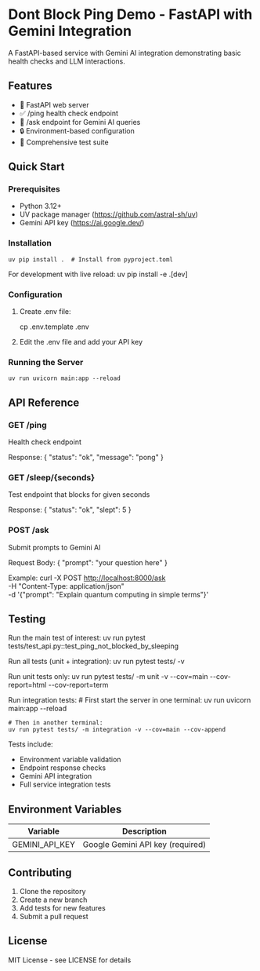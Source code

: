 # Dont Block Ping Demo - FastAPI with Gemini Integration

A FastAPI-based service with Gemini AI integration demonstrating basic health checks and LLM interactions.

## Features

- 🚀 FastAPI web server
- ✅ /ping health check endpoint
- 🤖 /ask endpoint for Gemini AI queries
- 🔒 Environment-based configuration
- 🧪 Comprehensive test suite

## Quick Start

### Prerequisites

- Python 3.12+
- UV package manager (<https://github.com/astral-sh/uv>)
- Gemini API key (<https://ai.google.dev/>)

### Installation

    uv pip install .  # Install from pyproject.toml

For development with live reload:
    uv pip install -e .[dev]

### Configuration

1. Create .env file:

    cp .env.template .env

2. Edit the .env file and add your API key

### Running the Server

    uv run uvicorn main:app --reload

## API Reference

### GET /ping

Health check endpoint

Response:
    {
      "status": "ok",
      "message": "pong"
    }

### GET /sleep/{seconds}

Test endpoint that blocks for given seconds

Response:
    {
      "status": "ok",
      "slept": 5
    }

### POST /ask

Submit prompts to Gemini AI

Request Body:
    {
      "prompt": "your question here"
    }

Example:
    curl -X POST <http://localhost:8000/ask> \
      -H "Content-Type: application/json" \
      -d '{"prompt": "Explain quantum computing in simple terms"}'

## Testing

Run the main test of interest:
    uv run pytest tests/test_api.py::test_ping_not_blocked_by_sleeping

Run all tests (unit + integration):
    uv run pytest tests/ -v

Run unit tests only:
    uv run pytest tests/ -m unit -v --cov=main --cov-report=html --cov-report=term

Run integration tests:
    # First start the server in one terminal:
    uv run uvicorn main:app --reload

    # Then in another terminal:
    uv run pytest tests/ -m integration -v --cov=main --cov-append

Tests include:

- Environment variable validation
- Endpoint response checks
- Gemini API integration
- Full service integration tests

## Environment Variables

| Variable          | Description                      |
|-------------------|----------------------------------|
| GEMINI_API_KEY    | Google Gemini API key (required) |

## Contributing

1. Clone the repository
2. Create a new branch
3. Add tests for new features
4. Submit a pull request

## License

MIT License - see LICENSE for details
